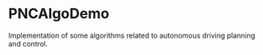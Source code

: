 # PNCAlgoDemo

Implementation of some algorithms related to autonomous driving planning and control.
